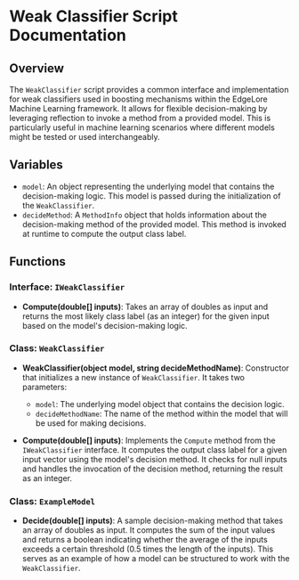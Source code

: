 # Weak Classifier Script Documentation

## Overview
The `WeakClassifier` script provides a common interface and implementation for weak classifiers used in boosting mechanisms within the EdgeLore Machine Learning framework. It allows for flexible decision-making by leveraging reflection to invoke a method from a provided model. This is particularly useful in machine learning scenarios where different models might be tested or used interchangeably.

## Variables
- `model`: An object representing the underlying model that contains the decision-making logic. This model is passed during the initialization of the `WeakClassifier`.
- `decideMethod`: A `MethodInfo` object that holds information about the decision-making method of the provided model. This method is invoked at runtime to compute the output class label.

## Functions
### Interface: `IWeakClassifier`
- **Compute(double[] inputs)**: Takes an array of doubles as input and returns the most likely class label (as an integer) for the given input based on the model's decision-making logic.

### Class: `WeakClassifier`
- **WeakClassifier(object model, string decideMethodName)**: Constructor that initializes a new instance of `WeakClassifier`. It takes two parameters:
  - `model`: The underlying model object that contains the decision logic.
  - `decideMethodName`: The name of the method within the model that will be used for making decisions.
  
- **Compute(double[] inputs)**: Implements the `Compute` method from the `IWeakClassifier` interface. It computes the output class label for a given input vector using the model's decision method. It checks for null inputs and handles the invocation of the decision method, returning the result as an integer.

### Class: `ExampleModel`
- **Decide(double[] inputs)**: A sample decision-making method that takes an array of doubles as input. It computes the sum of the input values and returns a boolean indicating whether the average of the inputs exceeds a certain threshold (0.5 times the length of the inputs). This serves as an example of how a model can be structured to work with the `WeakClassifier`.
